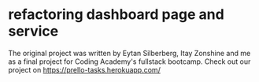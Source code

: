 # refactoring dashboard page and service

The original project was written by Eytan Silberberg, Itay Zonshine and me as a final project for Coding Academy's fullstack bootcamp.
Check out our project on https://prello-tasks.herokuapp.com/
